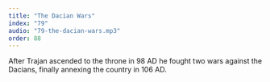 ```yaml
---
title: "The Dacian Wars"
index: "79"
audio: "79-the-dacian-wars.mp3"
order: 88
---
```


After Trajan ascended to the throne in 98 AD he fought two wars against the Dacians, finally annexing the country in 106 AD.
